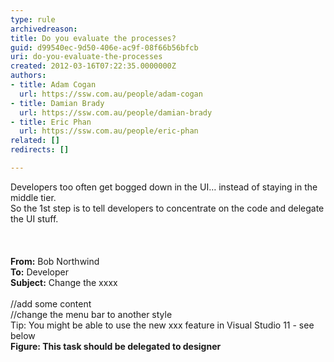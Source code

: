 ```yaml
---
type: rule
archivedreason: 
title: Do you evaluate the processes?
guid: d99540ec-9d50-406e-ac9f-08f66b56bfcb
uri: do-you-evaluate-the-processes
created: 2012-03-16T07:22:35.0000000Z
authors:
- title: Adam Cogan
  url: https://ssw.com.au/people/adam-cogan
- title: Damian Brady
  url: https://ssw.com.au/people/damian-brady
- title: Eric Phan
  url: https://ssw.com.au/people/eric-phan
related: []
redirects: []

---
```



<div><span>Developers too often get bogged down in the UI… instead of staying in the middle tier.</span></div>
<div><span>So the 1st step is to&#160;tell developers to concentrate on the code and delegate the UI stuff.</span></div>
<br><excerpt class='endintro'></excerpt><br>
<div><div>​<br></div>
<div class="ssw-rteStyle-GreyBox"><strong>From&#58;</strong> Bob Northwind​<br><div><strong>To&#58;</strong> Developer</div>
<div><strong>Subject&#58;</strong> Change the xxxx</div>
<div><br></div>
<div>//add some content</div>
<div>//change the menu bar to another style</div>
<div>Tip&#58; You might be able to&#160;use the new xxx feature in Visual Studio 11&#160;- see below​</div>
<img src="/SoftwareDevelopment/RulestobetterArchitectureandCodeReview/PublishingImages/captureofcss.png" class="ssw-rteStyle-ImageArea" alt="" /></div></div>
<div><strong><span style="white-space&#58;nowrap;"><span></span>Figure&#58;​ This task should be delegated to designer</span></strong></div>
​


